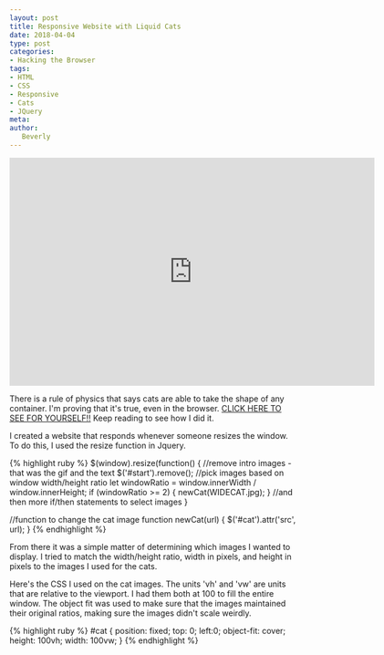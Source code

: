 ```yaml
---
layout: post
title: Responsive Website with Liquid Cats
date: 2018-04-04
type: post
categories:
- Hacking the Browser
tags:
- HTML
- CSS
- Responsive
- Cats
- JQuery
meta:
author:
   Beverly
---
```

<div class="responsive-container"><iframe src="https://player.vimeo.com/video/264161984" width="640" height="400" frameborder="0" webkitallowfullscreen mozallowfullscreen allowfullscreen></iframe></div>

There is a rule of physics that says cats are able to take the shape of any container. I'm proving that it's true, even in the browser. [CLICK HERE TO SEE FOR YOURSELF!!](http://itp.beverlychou.com/hacking-the-browser/w2-responsive-site/) Keep reading to see how I did it.

<!--more-->

I created a website that responds whenever someone resizes the window. To do this, I used the resize function in Jquery.

{% highlight ruby %}
$(window).resize(function() {
  //remove intro images - that was the gif and the text
  $('#start').remove();
  //pick images based on window width/height ratio
  let windowRatio = window.innerWidth / window.innerHeight;
  if (windowRatio >= 2) {
    newCat(WIDECAT.jpg);
  }
  //and then more if/then statements to select images
}

//function to change the cat image
function newCat(url) {
  $('#cat').attr('src', url);
}
{% endhighlight %}

From there it was a simple matter of determining which images I wanted to display. I tried to match the width/height ratio, width in pixels, and height in pixels to the images I used for the cats.

Here's the CSS I used on the cat images. The units 'vh' and 'vw' are units that are relative to the viewport. I had them both at 100 to fill the entire window. The object fit was used to make sure that the images maintained their original ratios, making sure the images didn't scale weirdly.

{% highlight ruby %}
#cat {
  position: fixed;
  top: 0;
  left:0;
  object-fit: cover;
  height: 100vh;
  width: 100vw;
}
{% endhighlight %}
